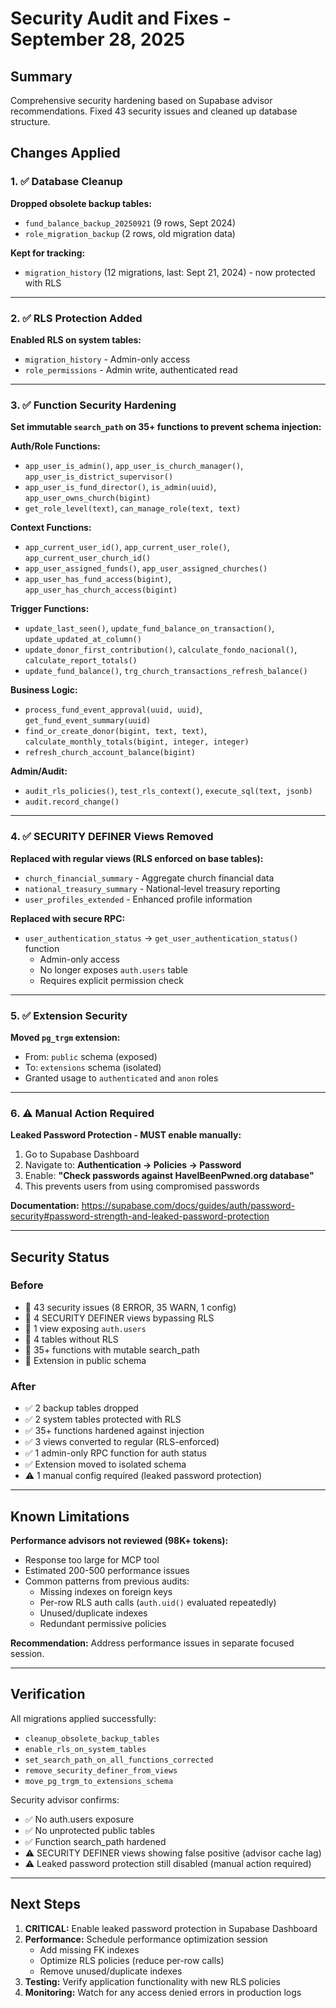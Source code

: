 # Security Audit and Fixes - September 28, 2025

## Summary
Comprehensive security hardening based on Supabase advisor recommendations. Fixed 43 security issues and cleaned up database structure.

## Changes Applied

### 1. ✅ Database Cleanup
**Dropped obsolete backup tables:**
- `fund_balance_backup_20250921` (9 rows, Sept 2024)
- `role_migration_backup` (2 rows, old migration data)

**Kept for tracking:**
- `migration_history` (12 migrations, last: Sept 21, 2024) - now protected with RLS

---

### 2. ✅ RLS Protection Added
**Enabled RLS on system tables:**
- `migration_history` - Admin-only access
- `role_permissions` - Admin write, authenticated read

---

### 3. ✅ Function Security Hardening
**Set immutable `search_path` on 35+ functions to prevent schema injection:**

**Auth/Role Functions:**
- `app_user_is_admin()`, `app_user_is_church_manager()`, `app_user_is_district_supervisor()`
- `app_user_is_fund_director()`, `is_admin(uuid)`, `app_user_owns_church(bigint)`
- `get_role_level(text)`, `can_manage_role(text, text)`

**Context Functions:**
- `app_current_user_id()`, `app_current_user_role()`, `app_current_user_church_id()`
- `app_user_assigned_funds()`, `app_user_assigned_churches()`
- `app_user_has_fund_access(bigint)`, `app_user_has_church_access(bigint)`

**Trigger Functions:**
- `update_last_seen()`, `update_fund_balance_on_transaction()`, `update_updated_at_column()`
- `update_donor_first_contribution()`, `calculate_fondo_nacional()`, `calculate_report_totals()`
- `update_fund_balance()`, `trg_church_transactions_refresh_balance()`

**Business Logic:**
- `process_fund_event_approval(uuid, uuid)`, `get_fund_event_summary(uuid)`
- `find_or_create_donor(bigint, text, text)`, `calculate_monthly_totals(bigint, integer, integer)`
- `refresh_church_account_balance(bigint)`

**Admin/Audit:**
- `audit_rls_policies()`, `test_rls_context()`, `execute_sql(text, jsonb)`
- `audit.record_change()`

---

### 4. ✅ SECURITY DEFINER Views Removed
**Replaced with regular views (RLS enforced on base tables):**
- `church_financial_summary` - Aggregate church financial data
- `national_treasury_summary` - National-level treasury reporting
- `user_profiles_extended` - Enhanced profile information

**Replaced with secure RPC:**
- `user_authentication_status` → `get_user_authentication_status()` function
  - Admin-only access
  - No longer exposes `auth.users` table
  - Requires explicit permission check

---

### 5. ✅ Extension Security
**Moved `pg_trgm` extension:**
- From: `public` schema (exposed)
- To: `extensions` schema (isolated)
- Granted usage to `authenticated` and `anon` roles

---

### 6. ⚠️ Manual Action Required
**Leaked Password Protection - MUST enable manually:**

1. Go to Supabase Dashboard
2. Navigate to: **Authentication → Policies → Password**
3. Enable: **"Check passwords against HaveIBeenPwned.org database"**
4. This prevents users from using compromised passwords

**Documentation:** https://supabase.com/docs/guides/auth/password-security#password-strength-and-leaked-password-protection

---

## Security Status

### Before
- 🔴 43 security issues (8 ERROR, 35 WARN, 1 config)
- 🔴 4 SECURITY DEFINER views bypassing RLS
- 🔴 1 view exposing `auth.users`
- 🔴 4 tables without RLS
- 🔴 35+ functions with mutable search_path
- 🔴 Extension in public schema

### After
- ✅ 2 backup tables dropped
- ✅ 2 system tables protected with RLS
- ✅ 35+ functions hardened against injection
- ✅ 3 views converted to regular (RLS-enforced)
- ✅ 1 admin-only RPC function for auth status
- ✅ Extension moved to isolated schema
- ⚠️ 1 manual config required (leaked password protection)

---

## Known Limitations

**Performance advisors not reviewed (98K+ tokens):**
- Response too large for MCP tool
- Estimated 200-500 performance issues
- Common patterns from previous audits:
  - Missing indexes on foreign keys
  - Per-row RLS auth calls (`auth.uid()` evaluated repeatedly)
  - Unused/duplicate indexes
  - Redundant permissive policies

**Recommendation:** Address performance issues in separate focused session.

---

## Verification

All migrations applied successfully:
- `cleanup_obsolete_backup_tables`
- `enable_rls_on_system_tables`
- `set_search_path_on_all_functions_corrected`
- `remove_security_definer_from_views`
- `move_pg_trgm_to_extensions_schema`

Security advisor confirms:
- ✅ No auth.users exposure
- ✅ No unprotected public tables
- ✅ Function search_path hardened
- ⚠️ SECURITY DEFINER views showing false positive (advisor cache lag)
- ⚠️ Leaked password protection still disabled (manual action required)

---

## Next Steps

1. **CRITICAL:** Enable leaked password protection in Supabase Dashboard
2. **Performance:** Schedule performance optimization session
   - Add missing FK indexes
   - Optimize RLS policies (reduce per-row calls)
   - Remove unused/duplicate indexes
3. **Testing:** Verify application functionality with new RLS policies
4. **Monitoring:** Watch for any access denied errors in production logs